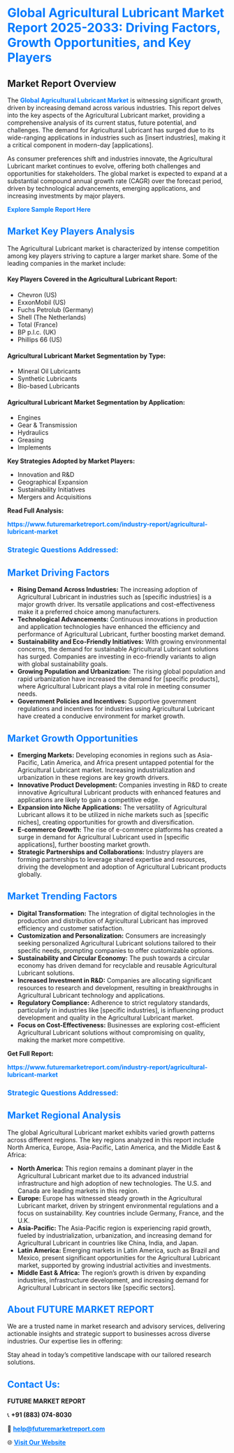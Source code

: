<h1 style="color: #007BFF;">Global Agricultural Lubricant Market Report 2025-2033: Driving Factors, Growth Opportunities, and Key Players</h1>

<section id="overview">
<h2>Market Report Overview</h2>
<p>The <a href="https://www.futuremarketreport.com/industry-report/agricultural-lubricant-market" style="color: #007BFF; text-decoration: none;"><strong>Global Agricultural Lubricant Market</strong></a> is witnessing significant growth, driven by increasing demand across various industries. This report delves into the key aspects of the Agricultural Lubricant market, providing a comprehensive analysis of its current status, future potential, and challenges. The demand for Agricultural Lubricant has surged due to its wide-ranging applications in industries such as [insert industries], making it a critical component in modern-day [applications].</p>
<p>As consumer preferences shift and industries innovate, the Agricultural Lubricant market continues to evolve, offering both challenges and opportunities for stakeholders. The global market is expected to expand at a substantial compound annual growth rate (CAGR) over the forecast period, driven by technological advancements, emerging applications, and increasing investments by major players.</p>
</section>

<section id="overview">
<p><a href="https://www.futuremarketreport.com/request-sample/reportId=102383" style="color: #007BFF; text-decoration: none;"><strong>Explore Sample Report Here</strong></a></p>
</section>

<section id="key-players">
<h2 style="color: #007BFF;">Market Key Players Analysis</h2>
<p>The Agricultural Lubricant market is characterized by intense competition among key players striving to capture a larger market share. Some of the leading companies in the market include:</p>
<h4>Key Players Covered in the Agricultural Lubricant Report:</h4>
<ul><li>Chevron (US)</li><li>ExxonMobil (US)</li><li>Fuchs Petrolub (Germany)</li><li>Shell (The Netherlands)</li><li>Total (France)</li><li>BP p.l.c. (UK)</li><li>Phillips 66 (US)</li></ul>
<h4>Agricultural Lubricant Market Segmentation by Type:</h4>
<ul><li>Mineral Oil Lubricants</li><li>Synthetic Lubricants</li><li>Bio-based Lubricants</li></ul>

<h4>Agricultural Lubricant Market Segmentation by Application:</h4>
<ul><li>Engines</li><li>Gear &amp; Transmission</li><li>Hydraulics</li><li>Greasing</li><li>Implements</li></ul>
<p><strong>Key Strategies Adopted by Market Players:</strong></p>
<ul>
<li>Innovation and R&D</li>
<li>Geographical Expansion</li>
<li>Sustainability Initiatives</li>
<li>Mergers and Acquisitions</li>
</ul>
</section>

<section>
<p><strong>Read Full Analysis: </strong></p><a href="https://www.futuremarketreport.com/industry-report/agricultural-lubricant-market" style="color: #007BFF; text-decoration: none;"><strong>https://www.futuremarketreport.com/industry-report/agricultural-lubricant-market</strong></a>
<h3 style="color: #007BFF;">Strategic Questions Addressed:</h3>
</section>

<section id="driving-factors">
<h2 style="color: #007BFF;">Market Driving Factors</h2>
<ul>
<li><strong>Rising Demand Across Industries:</strong> The increasing adoption of Agricultural Lubricant in industries such as [specific industries] is a major growth driver. Its versatile applications and cost-effectiveness make it a preferred choice among manufacturers.</li>
<li><strong>Technological Advancements:</strong> Continuous innovations in production and application technologies have enhanced the efficiency and performance of Agricultural Lubricant, further boosting market demand.</li>
<li><strong>Sustainability and Eco-Friendly Initiatives:</strong> With growing environmental concerns, the demand for sustainable Agricultural Lubricant solutions has surged. Companies are investing in eco-friendly variants to align with global sustainability goals.</li>
<li><strong>Growing Population and Urbanization:</strong> The rising global population and rapid urbanization have increased the demand for [specific products], where Agricultural Lubricant plays a vital role in meeting consumer needs.</li>
<li><strong>Government Policies and Incentives:</strong> Supportive government regulations and incentives for industries using Agricultural Lubricant have created a conducive environment for market growth.</li>
</ul>
</section>

<section id="growth-opportunities">
<h2 style="color: #007BFF;">Market Growth Opportunities</h2>
<ul>
<li><strong>Emerging Markets:</strong> Developing economies in regions such as Asia-Pacific, Latin America, and Africa present untapped potential for the Agricultural Lubricant market. Increasing industrialization and urbanization in these regions are key growth drivers.</li>
<li><strong>Innovative Product Development:</strong> Companies investing in R&D to create innovative Agricultural Lubricant products with enhanced features and applications are likely to gain a competitive edge.</li>
<li><strong>Expansion into Niche Applications:</strong> The versatility of Agricultural Lubricant allows it to be utilized in niche markets such as [specific niches], creating opportunities for growth and diversification.</li>
<li><strong>E-commerce Growth:</strong> The rise of e-commerce platforms has created a surge in demand for Agricultural Lubricant used in [specific applications], further boosting market growth.</li>
<li><strong>Strategic Partnerships and Collaborations:</strong> Industry players are forming partnerships to leverage shared expertise and resources, driving the development and adoption of Agricultural Lubricant products globally.</li>
</ul>
</section>

<section id="trending-factors">
<h2 style="color: #007BFF;">Market Trending Factors</h2>
<ul>
<li><strong>Digital Transformation:</strong> The integration of digital technologies in the production and distribution of Agricultural Lubricant has improved efficiency and customer satisfaction.</li>
<li><strong>Customization and Personalization:</strong> Consumers are increasingly seeking personalized Agricultural Lubricant solutions tailored to their specific needs, prompting companies to offer customizable options.</li>
<li><strong>Sustainability and Circular Economy:</strong> The push towards a circular economy has driven demand for recyclable and reusable Agricultural Lubricant solutions.</li>
<li><strong>Increased Investment in R&D:</strong> Companies are allocating significant resources to research and development, resulting in breakthroughs in Agricultural Lubricant technology and applications.</li>
<li><strong>Regulatory Compliance:</strong> Adherence to strict regulatory standards, particularly in industries like [specific industries], is influencing product development and quality in the Agricultural Lubricant market.</li>
<li><strong>Focus on Cost-Effectiveness:</strong> Businesses are exploring cost-efficient Agricultural Lubricant solutions without compromising on quality, making the market more competitive.</li>
</ul>
</section>

<section>
<p><strong>Get Full Report: </strong></p><a href="https://www.futuremarketreport.com/industry-report/agricultural-lubricant-market" style="color: #007BFF; text-decoration: none;"><strong>https://www.futuremarketreport.com/industry-report/agricultural-lubricant-market</strong></a>
<h3 style="color: #007BFF;">Strategic Questions Addressed:</h3>
</section>


<section id="regional-analysis">
<h2 style="color: #007BFF;">Market Regional Analysis</h2>
<p>The global Agricultural Lubricant market exhibits varied growth patterns across different regions. The key regions analyzed in this report include North America, Europe, Asia-Pacific, Latin America, and the Middle East & Africa:</p>
<ul>
<li><strong>North America:</strong> This region remains a dominant player in the Agricultural Lubricant market due to its advanced industrial infrastructure and high adoption of new technologies. The U.S. and Canada are leading markets in this region.</li>
<li><strong>Europe:</strong> Europe has witnessed steady growth in the Agricultural Lubricant market, driven by stringent environmental regulations and a focus on sustainability. Key countries include Germany, France, and the U.K.</li>
<li><strong>Asia-Pacific:</strong> The Asia-Pacific region is experiencing rapid growth, fueled by industrialization, urbanization, and increasing demand for Agricultural Lubricant in countries like China, India, and Japan.</li>
<li><strong>Latin America:</strong> Emerging markets in Latin America, such as Brazil and Mexico, present significant opportunities for the Agricultural Lubricant market, supported by growing industrial activities and investments.</li>
<li><strong>Middle East & Africa:</strong> The region’s growth is driven by expanding industries, infrastructure development, and increasing demand for Agricultural Lubricant in sectors like [specific sectors].</li>
</ul>
</section>

<footer>
<h2 style="color: #007BFF;">About FUTURE MARKET REPORT</h2>
<p>We are a trusted name in market research and advisory services, delivering actionable insights and strategic support to businesses across diverse industries. Our expertise lies in offering:</p>

<p>Stay ahead in today’s competitive landscape with our tailored research solutions.</p>

<h2 style="color: #007BFF;">Contact Us:</h2>
<p><strong>FUTURE MARKET REPORT</strong></p>
<p>📞 <strong>+91 (883) 074-8030</strong></p>
<p>📧 <strong><a href="mailto:help@futuremarketreport.com" style="color: #007BFF;">help@futuremarketreport.com</a></strong></p>
<p>🌐 <strong><a href="https://www.futuremarketreport.com/" style="color: #007BFF;">Visit Our Website</a></strong></p>
</footer>
